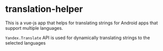 # translation-helper

This is a vue-js app that helps for translating strings for Android apps that support multiple languages.

`Yandex.Translate` API is used for dynamically translating strings to the selected languages
